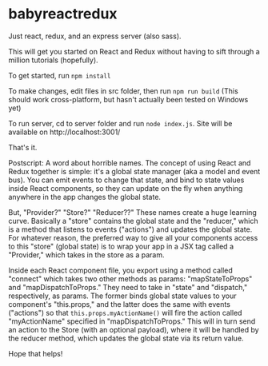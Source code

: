# babyreactredux
Just react, redux, and an express server (also sass).

This will get you started on React and Redux without having to sift through a million tutorials (hopefully).

To get started, run `npm install`

To make changes, edit files in src folder, then run `npm run build` (This should work cross-platform, but hasn't actually been tested on Windows yet)

To run server, cd to server folder and run `node index.js`. Site will be available on http://localhost:3001/

That's it.

Postscript: A word about horrible names. The concept of using React and Redux together is simple: it's a global state manager (aka a model and event bus). You can emit events to change that state, and bind to state values inside React components, so they can update on the fly when anything anywhere in the app changes the global state.

But, "Provider?" "Store?" "Reducer??" These names create a huge learning curve. Basically a "store" contains the global state and the "reducer," which is a method that listens to events ("actions") and updates the global state. For whatever reason, the preferred way to give all your components access to this "store" (global state) is to wrap your app in a JSX tag called a "Provider," which takes in the store as a param. 

Inside each React component file, you export using a method called "connect" which takes two other methods as params: "mapStateToProps" and "mapDispatchToProps." They need to take in "state" and "dispatch," respectively, as params. The former binds global state values to your component's "this.props," and the latter does the same with events ("actions") so that `this.props.myActionName()` will fire the action called "myActionName" specified in "mapDispatchToProps." This will in turn send an action to the Store (with an optional payload), where it will be handled by the reducer method, which updates the global state via its return value.

Hope that helps!
